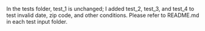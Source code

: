 In the tests folder, test_1 is unchanged; I added test_2, test_3, and test_4 to test invalid date, zip code, and other conditions. Please refer to README.md in each test input folder.